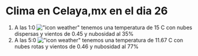 # Clima en Celaya,mx en el dia 26

1. A las 1:0 !["icon weather"](http://openweathermap.org/img/w/03n.png) tenemos una temperatura de 15 C con nubes dispersas y  vientos de 0.45 y nubosidad al 35%
1. A las 5:0 !["icon weather"](http://openweathermap.org/img/w/04n.png) tenemos una temperatura de 11.67 C con nubes rotas y  vientos de 0.46 y nubosidad al 77%
